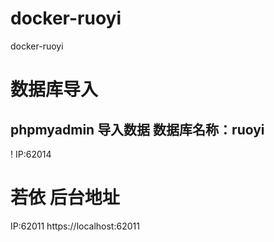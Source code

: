 # docker-ruoyi
docker-ruoyi


# 数据库导入
## phpmyadmin 导入数据 数据库名称：ruoyi
! IP:62014 

# 若依 后台地址
IP:62011
https://localhost:62011


